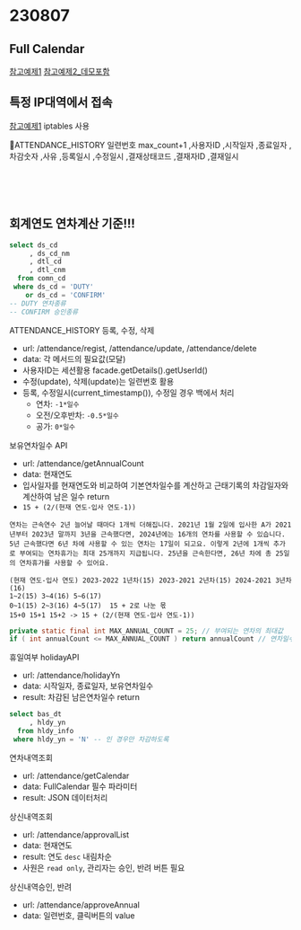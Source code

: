 # 230807

## Full Calendar

[참고예제1](https://velog.io/@conda/fullcalendar)
[참고예제2_데모포함](https://kutar37.tistory.com/entry/FullCalendar-%EC%98%88%EC%A0%9C%EB%8D%B0%EB%AA%A8)

## 특정 IP대역에서 접속

[참고예제1](https://gundeokji.tistory.com/135) iptables 사용



ATTENDANCE_HISTORY
일련번호 max_count+1
,사용자ID
,시작일자
,종료일자
,차감숫자
,사유
,등록일시
,수정일시
,결재상태코드
,결재자ID
,결재일시

<br>
<br>
<br>

## 회계연도 연차계산 기준!!!
```sql
select ds_cd
     , ds_cd_nm
     , dtl_cd
     , dtl_cnm
  from comn_cd
 where ds_cd = 'DUTY'
    or ds_cd = 'CONFIRM'
-- DUTY 연차종류
-- CONFIRM 승인종류
```

ATTENDANCE_HISTORY 등록, 수정, 삭제
- url: /attendance/regist, /attendance/update, /attendance/delete
- data: 각 메서드의 필요값(모달)
- 사용자ID는 세션활용 facade.getDetails().getUserId()
- 수정(update), 삭제(update)는 일련번호 활용
- 등록, 수정일시(current_timestamp()), 수정일 경우 백에서 처리
    - 연차: `-1*일수`
    - 오전/오후반차: `-0.5*일수`
    - 공가: `0*일수`

보유연차일수 API
- url: /attendance/getAnnualCount
- data: 현재연도
- 입사일자를 현재연도와 비교하여 기본연차일수를 계산하고 근태기록의 차감일자와 계산하여 남은 일수 return
- `15 + (2/(현재 연도-입사 연도-1))`
```
연차는 근속연수 2년 늘어날 때마다 1개씩 더해집니다. 2021년 1월 2일에 입사한 A가 2021년부터 2023년 말까지 3년을 근속했다면, 2024년에는 16개의 연차를 사용할 수 있습니다. 5년 근속했다면 6년 차에 사용할 수 있는 연차는 17일이 되고요. 이렇게 2년에 1개씩 추가로 부여되는 연차휴가는 최대 25개까지 지급됩니다. 25년을 근속한다면, 26년 차에 총 25일의 연차휴가를 사용할 수 있어요. 
```
    (현재 연도-입사 연도) 2023-2022 1년차(15) 2023-2021 2년차(15) 2024-2021 3년차(16)
    1~2(15) 3~4(16) 5~6(17)
    0~1(15) 2~3(16) 4~5(17)  15 + 2로 나눈 몫
    15+0 15+1 15+2 -> 15 + (2/(현재 연도-입사 연도-1))
```java
private static final int MAX_ANNUAL_COUNT = 25; // 부여되는 연차의 최대값
if ( int annualCount <= MAX_ANNUAL_COUNT ) return annualCount // 연차일수
```

휴일여부 holidayAPI
- url: /attendance/holidayYn
- data: 시작일자, 종료일자, 보유연차일수
- result: 차감된 남은연차일수 return
```sql
select bas_dt
     , hldy_yn
  from hldy_info
 where hldy_yn = 'N' -- 인 경우만 차감하도록
```

연차내역조회
- url: /attendance/getCalendar
- data: FullCalendar 필수 파라미터
- result: JSON 데이터처리

상신내역조회
- url: /attendance/approvalList
- data: 현재연도
- result: 연도 `desc` 내림차순
- 사원은 `read only`, 관리자는 승인, 반려 버튼 필요

상신내역승인, 반려
<!-- - url: /attendance/approval/confirm, /attendance/approval/reject
- data: 일련번호 -->
- url: /attendance/approveAnnual
- data: 일련번호, 클릭버튼의 value